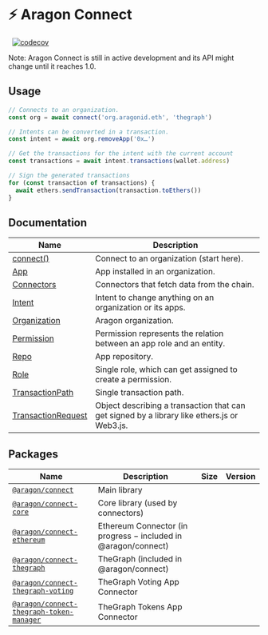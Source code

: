 # ⚡ Aragon Connect

[<img src="https://img.shields.io/github/package-json/v/aragon/connect?label=npm" alt="" />](https://www.npmjs.com/package/@aragon/connect) [<img src="https://img.shields.io/bundlephobia/minzip/@aragon/connect" alt="" />](https://bundlephobia.com/result?p=@aragon/connect) [![codecov](https://codecov.io/gh/aragon/connect/branch/master/graph/badge.svg)](https://codecov.io/gh/aragon/connect)

Note: Aragon Connect is still in active development and its API might change until it reaches 1.0.

## Usage

```js
// Connects to an organization.
const org = await connect('org.aragonid.eth', 'thegraph')

// Intents can be converted in a transaction.
const intent = await org.removeApp('0x…')

// Get the transactions for the intent with the current account
const transactions = await intent.transactions(wallet.address)

// Sign the generated transactions
for (const transaction of transactions) {
  await ethers.sendTransaction(transaction.toEthers())
}
```

## Documentation

| Name                                              | Description                                                                                 |
| ------------------------------------------------- | ------------------------------------------------------------------------------------------- |
| [connect()](docs/connect.md)                      | Connect to an organization (start here).                                                    |
| [App](docs/app.md)                                | App installed in an organization.                                                           |
| [Connectors](docs/connectors.md)                  | Connectors that fetch data from the chain.                                                  |
| [Intent](docs/intent.md)                          | Intent to change anything on an organization or its apps.                                   |
| [Organization](docs/organization.md)              | Aragon organization.                                                                        |
| [Permission](docs/permission.md)                  | Permission represents the relation between an app role and an entity.                       |
| [Repo](docs/repo.md)                              | App repository.                                                                             |
| [Role](docs/role.md)                              | Single role, which can get assigned to create a permission.                                 |
| [TransactionPath](docs/transaction-path.md)       | Single transaction path.                                                                    |
| [TransactionRequest](docs/transaction-request.md) | Object describing a transaction that can get signed by a library like ethers.js or Web3.js. |

## Packages

| Name                                                                                | Description                                                    | Size                                                                                                                                                                               | Version                                                                                                                                                            |
| ----------------------------------------------------------------------------------- | -------------------------------------------------------------- | ---------------------------------------------------------------------------------------------------------------------------------------------------------------------------------- | ------------------------------------------------------------------------------------------------------------------------------------------------------------------ |
| [`@aragon/connect`](packages/connect)                                               | Main library                                                   | [<img src="https://img.shields.io/bundlephobia/minzip/@aragon/connect" alt="" />](https://bundlephobia.com/result?p=@aragon/connect)                                               | [<img src="https://img.shields.io/github/package-json/v/aragon/connect?label=npm" alt="" />](https://www.npmjs.com/package/@aragon/connect)                        |
| [`@aragon/connect-core`](packages/connect-core)                                     | Core library (used by connectors)                              | [<img src="https://img.shields.io/bundlephobia/minzip/@aragon/connect-core" alt="" />](https://bundlephobia.com/result?p=@aragon/connect-core)                                     | [<img src="https://img.shields.io/github/package-json/v/aragon/connect?label=npm" alt="" />](https://www.npmjs.com/package/@aragon/connect-core)                   |
| [`@aragon/connect-ethereum`](packages/connect-ethereum)                             | Ethereum Connector (in progress − included in @aragon/connect) | [<img src="https://img.shields.io/bundlephobia/minzip/@aragon/connect-ethereum" alt="" />](https://bundlephobia.com/result?p=@aragon/connect-ethereum)                             | [<img src="https://img.shields.io/github/package-json/v/aragon/connect?label=npm" alt="" />](https://www.npmjs.com/package/@aragon/connect-ethereum)               |
| [`@aragon/connect-thegraph`](packages/connect-thegraph)                             | TheGraph (included in @aragon/connect)                         | [<img src="https://img.shields.io/bundlephobia/minzip/@aragon/connect-thegraph" alt="" />](https://bundlephobia.com/result?p=@aragon/connect-thegraph)                             | [<img src="https://img.shields.io/github/package-json/v/aragon/connect?label=npm" alt="" />](https://www.npmjs.com/package/@aragon/connect-thegraph)               |
| [`@aragon/connect-thegraph-voting`](packages/connect-thegraph-voting)               | TheGraph Voting App Connector                                  | [<img src="https://img.shields.io/bundlephobia/minzip/@aragon/connect-thegraph-voting" alt="" />](https://bundlephobia.com/result?p=@aragon/connect-thegraph-voting)               | [<img src="https://img.shields.io/github/package-json/v/aragon/connect?label=npm" alt="" />](https://www.npmjs.com/package/@aragon/connect-thegraph-voting)        |
| [`@aragon/connect-thegraph-token-manager`](packages/connect-thegraph-token-manager) | TheGraph Tokens App Connector                                  | [<img src="https://img.shields.io/bundlephobia/minzip/@aragon/connect-thegraph-token-manager" alt="" />](https://bundlephobia.com/result?p=@aragon/connect-thegraph-token-manager) | [<img src="https://img.shields.io/github/package-json/v/aragon/connect?label=npm" alt="" />](https://www.npmjs.com/package/@aragon/connect-thegraph-token-manager) |
